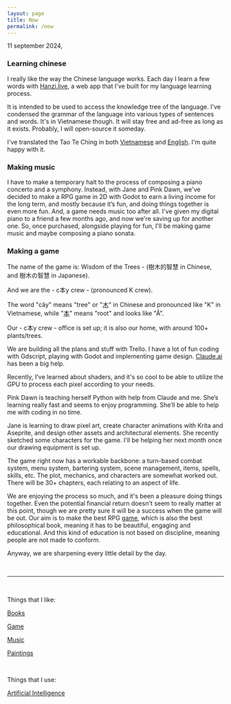 ```yaml
---
layout: page
title: Now
permalink: /now
---
```


11 september 2024,

### Learning chinese

I really like the way the Chinese language works.
Each day I learn a few words with [Hanzi.live](https://hanzi.live), a web app that I've built for my language learning process.  

It is intended to be used to access the knowledge tree of the language. I've condensed the grammar of the language into various types of sentences and words. It's in Vietnamese though. It will stay free and ad-free as long as it exists. Probably, I will open-source it someday.

I've translated the Tao Te Ching in both [Vietnamese](https://hanzi.live/practice/tao_te_ching) and [English](/dao). I'm quite happy with it.

### Making music

I have to make a temporary halt to the process of composing a piano concerto and a symphony. Instead, with Jane and Pink Dawn, we've decided to make a RPG game in 2D with Godot to earn a living income for the long term, and mostly because it’s fun, and doing things together is even more fun. And, a game needs music too after all. I've given my digital piano to a friend a few months ago, and now we're saving up for another one. So, once purchased, alongside playing for fun, I'll be making game music and maybe composing a piano sonata.

### Making a game

The name of the game is: Wisdom of the Trees - (樹木的智慧 in Chinese, and 樹木の智慧 in Japanese).

And we are the - c本y crew - (pronounced K crew).

The word "cây" means "tree" or "[木](https://hanzi.live/hanzi/木)" in Chinese and pronounced like "K" in Vietnamese, while "[本](https://hanzi.live/hanzi/本)" means "root" and looks like "Â".

Our - c本y crew - office is set up; it is also our home, with around 100+ plants/trees.

We are building all the plans and stuff with Trello. I have a lot of fun coding with Gdscript, playing with Godot and implementing game design. [Claude.ai](https://claude.ai) has been a big help. 

Recently, I've learned about shaders, and it's so cool to be able to utilize the GPU to process each pixel according to your needs.

Pink Dawn is teaching herself Python with help from Claude and me. She’s learning really fast and seems to enjoy programming. She’ll be able to help me with coding in no time.

Jane is learning to draw pixel art, create character animations with Krita and Aseprite, and design other assets and architectural elements. She recently sketched some characters for the game. I'll be helping her next month once our drawing equipment is set up.

The game right now has a workable backbone: a turn-based combat system, menu system, bartering system, scene management, items, spells, skills, etc. The plot, mechanics, and characters are somewhat worked out. There will be 30+ chapters, each relating to an aspect of life.  

We are enjoying the process so much, and it's been a pleasure doing things together. Even the potential financial return doesn't seem to really matter at this point, though we are pretty sure it will be a success when the game will be out. Our aim is to make the best RPG [game](/game), which is also the best philosophical book, meaning it has to be beautiful, engaging and educational. And this kind of education is not based on discipline, meaning people are not made to conform.  

Anyway, we are sharpening every little detail by the day.

<br>
<hr>
<br>

Things that I like:

[Books](/books)

[Game](/game)

[Music](/music)

[Paintings](/paintings)

<br>

Things that I use:

[Artificial Intelligence](/ai)

<br>
<br>